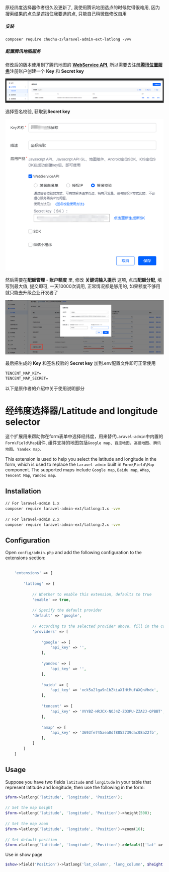 原经纬度选择器作者很久没更新了, 我使用腾讯地图选点的时候觉得很难用, 因为搜索结果的点总是遮挡住我要选的点, 只能自己稍微做修改自用



##### 安装

```
composer require chuchu-z/laravel-admin-ext-latlong -vvv
```



##### 配置腾讯地图服务

修改后的版本使用到了腾讯地图的 [**WebService API**](https://lbs.qq.com/service/webService/webServiceGuide/search/webServiceSuggestion), 所以需要去注册[**腾讯位置服务**](https://lbs.qq.com/dev/console/quota/account)注册账户创建一个 **Key** 和 **Secret key**

![image-20240705190210508](./1720402392007.jpg)



选择签名校验, 获取到**Secret key**

![image-20240705190337521](./fa285171463db6b9e03bfd055affc7e5.png)



然后需要在**配额管理** - **账户额度** 里, 修改 **关键词输入提示** 这项, 点击**配额分配**, 填写到最大值, 提交即可, 一天10000次调用, 正常情况都是够用的, 如果额度不够用就只能去升级企业开发者了

![image-20240705190735384](./f24bc6d3d05d541933e6132d3b88bc91.png)



最后把生成的 **Key** 和签名校验的 **Secret key** 加到.env配置文件即可正常使用

```
TENCENT_MAP_KEY=
TENCENT_MAP_SECRET=
```



以下是原作者的介绍中关于使用说明部分

经纬度选择器/Latitude and longitude selector
======

这个扩展用来帮助你在form表单中选择经纬度，用来替代`Laravel-admin`中内置的`Form\Field\Map`组件, 组件支持的地图包括`Google map`、`百度地图`、`高德地图`、`腾讯地图`、`Yandex map`.

This extension is used to help you select the latitude and longitude in the form, which is used to replace the  `Laravel-admin` built in `Form\Field\Map` component. The supported maps include `Google map`, `Baidu map`, `AMap`, `Tencent Map`, `Yandex map`.

## Installation

```bash
// For laravel-admin 1.x
composer require laravel-admin-ext/latlong:1.x -vvv

// For laravel-admin 2.x
composer require laravel-admin-ext/latlong:2.x -vvv
```

## Configuration

Open `config/admin.php` and add the following configuration to the extensions section:

```php

    'extensions' => [

        'latlong' => [

            // Whether to enable this extension, defaults to true
            'enable' => true,

            // Specify the default provider
            'default' => 'google',

            // According to the selected provider above, fill in the corresponding api_key
            'providers' => [

                'google' => [
                    'api_key' => '',
                ],
                
                'yandex' => [
                    'api_key' => '',
                ],

                'baidu' => [
                    'api_key' => 'xck5u2lga9n1bZkiaXIHtMufWXQnVhdx',
                ],

                'tencent' => [
                    'api_key' => 'VVYBZ-HRJCX-NOJ4Z-ZO3PU-ZZA2J-QPBBT',
                ],

                'amap' => [
                    'api_key' => '3693fe745aea0df8852739dac08a22fb',
                ],
            ]
        ]
    ]

```

## Usage

Suppose you have two fields `latitude` and `longitude` in your table that represent latitude and longitude, then use the following in the form:

```php
$form->latlong('latitude', 'longitude', 'Position');

// Set the map height
$form->latlong('latitude', 'longitude', 'Position')->height(500);

// Set the map zoom
$form->latlong('latitude', 'longitude', 'Position')->zoom(16);

// Set default position
$form->latlong('latitude', 'longitude', 'Position')->default(['lat' => 90, 'lng' => 90]);
```

Use in show page

```php
$show->field('Position')->latlong('lat_column', 'long_column', $height = 400, $zoom = 16);
```
